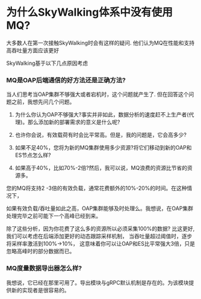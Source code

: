 # 为什么SkyWalking体系中没有使用MQ?
大多数人在第一次接触SkyWalking时会有这样的疑问.
他们认为MQ在性能和支持高吞吐量方面应该更好

SkyWalking基于以下几点原因考虑

### MQ是OAP后端通信的好方法还是正确方法?
当人们思考当OAP集群不够强大或者宕机时，这个问题就产生了. 
但在回答这个问题之前，我想先问几个问题。

1. 为什么你认为OAP不够强大?事实并非如此，数据分析的速度赶不上生产者(代理)。那么添加新的部署需求的意义是什么呢?

2. 也许你会说，有效载荷有时会比平常高。但是，我的问题是，它会高多少?

3. 如果不足40%，您将为新的MQ集群使用多少资源?将它们移动到新的OAP和ES节点怎么样?

4. 如果高于40%，比如70%-2倍?然后，我可以说，MQ浪费的资源比节省的资源多。

您的MQ将支持2 -3倍的有效负载，通常花费额外的10%-20%的时间。在这种情况下，

如果有效负载/吞吐量如此之高，OAP集群能够及时处理么。我想说，在OAP集群处理完毕之前可能下一个高峰已经到来。

除了这些分析，因为你花费了这么多的资源所以必须采集100%的数据?
比这更好,
我们可以考虑在后端添加更好的动态跟踪采样机制，
当吞吐量超过阈值时，逐步将采样率激活到100%->10%，
这意味着你可以让OAP和ES比平常强大3倍，只是忽略高峰时的部分数据而已。

### MQ度量数据导出器怎么样?
我想说，它已经在那里可用了。导出模块与gRPC默认机制是存在的。为该模块提供新的实现者是很容易的。
